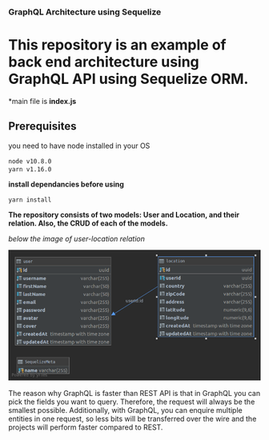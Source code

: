 ### GraphQL Architecture using Sequelize

# This repository is an example of back end architecture using GraphQL API using Sequelize ORM.

*main file is **index.js**

## Prerequisites

you need to have node installed in your OS

```
node v10.8.0
yarn v1.16.0
```

**install dependancies before using**

    yarn install

**The repository consists of two models: User and Location, and their relation. Also, the CRUD of each of the models.**

*below the image of user-location relation*

![database schema](db_relation.png)

The reason why GraphQL is faster than REST API is that in GraphQL you can pick the fields you want to query. Therefore, the request will always be the smallest possible. Additionally, with GraphQL, you can enquire multiple entities in one request, so less bits will be transferred over the wire and the projects will perform faster compared to REST.
